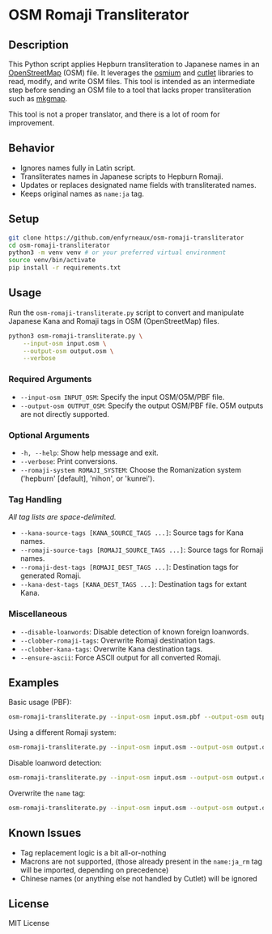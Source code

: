 # OSM Romaji Transliterator

## Description

This Python script applies Hepburn transliteration to Japanese names in an [OpenStreetMap](https://www.openstreetmap.org/) (OSM) file. It leverages the [osmium](https://pypi.org/project/osmium/) and [cutlet](https://github.com/polm/cutlet) libraries to read, modify, and write OSM files. This tool is intended as an intermediate step before sending an OSM file to a tool that lacks proper transliteration such as [mkgmap](https://www.mkgmap.org.uk/doc/index.html).

This tool is not a proper translator, and there is a lot of room for improvement.

## Behavior

- Ignores names fully in Latin script.
- Transliterates names in Japanese scripts to Hepburn Romaji.
- Updates or replaces designated name fields with transliterated names.
- Keeps original names as `name:ja` tag.

## Setup

```bash
git clone https://github.com/enfyrneaux/osm-romaji-transliterator
cd osm-romaji-transliterator
python3 -m venv venv # or your preferred virtual environment
source venv/bin/activate
pip install -r requirements.txt
```

## Usage

Run the `osm-romaji-transliterate.py` script to convert and manipulate Japanese Kana and Romaji tags in OSM (OpenStreetMap) files.

```bash
python3 osm-romaji-transliterate.py \
    --input-osm input.osm \
    --output-osm output.osm \
    --verbose
```

### Required Arguments

- `--input-osm INPUT_OSM`: Specify the input OSM/O5M/PBF file.
- `--output-osm OUTPUT_OSM`: Specify the output OSM/PBF file. O5M outputs are not directly supported.

### Optional Arguments

- `-h, --help`: Show help message and exit.
- `--verbose`: Print conversions.
- `--romaji-system ROMAJI_SYSTEM`: Choose the Romanization system ('hepburn' [default], 'nihon', or 'kunrei').
  
### Tag Handling

_All tag lists are space-delimited._

- `--kana-source-tags [KANA_SOURCE_TAGS ...]`: Source tags for Kana names.
- `--romaji-source-tags [ROMAJI_SOURCE_TAGS ...]`: Source tags for Romaji names.
- `--romaji-dest-tags [ROMAJI_DEST_TAGS ...]`: Destination tags for generated Romaji.
- `--kana-dest-tags [KANA_DEST_TAGS ...]`: Destination tags for extant Kana.

### Miscellaneous

- `--disable-loanwords`: Disable detection of known foreign loanwords.
- `--clobber-romaji-tags`: Overwrite Romaji destination tags.
- `--clobber-kana-tags`: Overwrite Kana destination tags.
- `--ensure-ascii`: Force ASCII output for all converted Romaji.

## Examples

Basic usage (PBF):

```bash
osm-romaji-transliterate.py --input-osm input.osm.pbf --output-osm output.osm.pbf
```

Using a different Romaji system:

```bash
osm-romaji-transliterate.py --input-osm input.osm --output-osm output.osm --romaji-system nihon
```

Disable loanword detection:

```bash
osm-romaji-transliterate.py --input-osm input.osm --output-osm output.osm --disable-loanwords
```

Overwrite the `name` tag:

```bash
osm-romaji-transliterate.py --input-osm input.osm --output-osm output.osm --romaji-dest-tags name --clobber-romaji-tags
```

## Known Issues

- Tag replacement logic is a bit all-or-nothing
- Macrons are not supported, (those already present in the `name:ja_rm` tag will be imported, depending on precedence)
- Chinese names (or anything else not handled by Cutlet) will be ignored

## License

MIT License